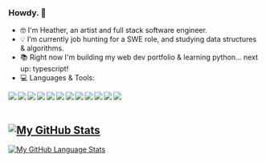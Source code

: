 ### Howdy. 👋

- :nerd_face: I'm Heather, an artist and full stack software engineer.
- :bulb: I’m currently job hunting for a SWE role, and studying data structures & algorithms.
- :books: Right now I'm building my web dev portfolio & learning python... next up: typescript!
- :computer: Languages & Tools:

<img align="left" img src="https://img.icons8.com/dusk/50/000000/javascript-logo.png"/>
<img align="left" img src="https://img.icons8.com/dusk/50/000000/html-5.png"/>
<img align="left" img src="https://img.icons8.com/dusk/50/000000/css3.png"/>
<img align="left" img src="https://img.icons8.com/dusk/50/000000/react.png"/>
<img align="left" img src="https://img.icons8.com/color/50/000000/redux.png"/>
<img align="left" img src="https://img.icons8.com/color/50/000000/nodejs.png"/>
<img align="left" img src="https://img.icons8.com/nolan/50/git.png"/>
<img align="left" img src="https://img.icons8.com/nolan/50/heroku.png"/>
<img align="left" img src="https://img.icons8.com/dusk/50/000000/github.png"/>
<img align="left" img src="https://img.icons8.com/color/50/000000/postgreesql.png"/>
<img align="left" img src="https://img.icons8.com/dusk/50/000000/webpack.png"/>
<img align="left" img src="https://img.icons8.com/external-tal-revivo-color-tal-revivo/50/000000/external-firebase-a-googles-mobile-platform-that-helps-you-quickly-develop-high-quality-apps-logo-color-tal-revivo.png"/>

<br></br>

[![My GitHub Stats](https://github-readme-stats.vercel.app/api/?username=HTHR-WHT&count_private=true&theme=calm&show_icons=true)]()
- 
[![My GitHub Language Stats](https://github-readme-stats.vercel.app/api/top-langs/?username=HTHR-WHT&layout=compact&langs_count=5&theme=calm)]()

